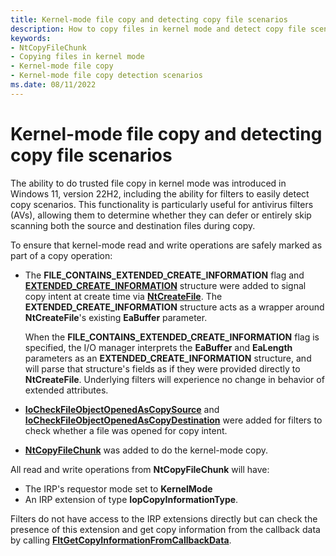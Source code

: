 ```yaml
---
title: Kernel-mode file copy and detecting copy file scenarios
description: How to copy files in kernel mode and detect copy file scenarios
keywords:
- NtCopyFileChunk
- Copying files in kernel mode
- Kernel-mode file copy
- Kernel-mode file copy detection scenarios
ms.date: 08/11/2022
---
```


# Kernel-mode file copy and detecting copy file scenarios

The ability to do trusted file copy in kernel mode was introduced in Windows 11, version 22H2, including the ability for filters to easily detect copy scenarios. This functionality is particularly useful for antivirus filters (AVs), allowing them to determine whether they can defer or entirely skip scanning both the source and destination files during copy.

To ensure that kernel-mode read and write operations are safely marked as part of a copy operation:

* The **FILE_CONTAINS_EXTENDED_CREATE_INFORMATION** flag and [**EXTENDED_CREATE_INFORMATION**](/windows-hardware/drivers/ddi/wdm/ns-wdm-extended_create_information) structure were added to signal copy intent at create time via [**NtCreateFile**](/windows-hardware/drivers/ddi/ntifs/nf-ntifs-ntcreatefile). The **EXTENDED_CREATE_INFORMATION** structure acts as a wrapper around **NtCreateFile**'s existing **EaBuffer** parameter.

  When the **FILE_CONTAINS_EXTENDED_CREATE_INFORMATION** flag is specified, the I/O manager interprets the **EaBuffer** and **EaLength** parameters as an **EXTENDED_CREATE_INFORMATION** structure, and will parse that structure's fields as if they were provided directly to **NtCreateFile**. Underlying filters will experience no change in behavior of extended attributes.

* [**IoCheckFileObjectOpenedAsCopySource**](/windows-hardware/drivers/ddi/ntifs/nf-ntifs-iocheckfileobjectopenedascopysource) and [**IoCheckFileObjectOpenedAsCopyDestination**](/windows-hardware/drivers/ddi/ntifs/nf-ntifs-iocheckfileobjectopenedascopydestination) were added for filters to check whether a file was opened for copy intent.

* [**NtCopyFileChunk**](nf-ntifs-ntcopyfilechunk.md) was added to do the kernel-mode copy.

All read and write operations from **NtCopyFileChunk** will have:

* The IRP's requestor mode set to **KernelMode**
* An IRP extension of type **IopCopyInformationType**.

Filters do not have access to the IRP extensions directly but can check the presence of this extension and get copy information from the callback data by calling [**FltGetCopyInformationFromCallbackData**](/windows-hardware/drivers/ddi/fltkernel/nf-fltkernel-fltgetcopyinformationfromcallbackdata).
